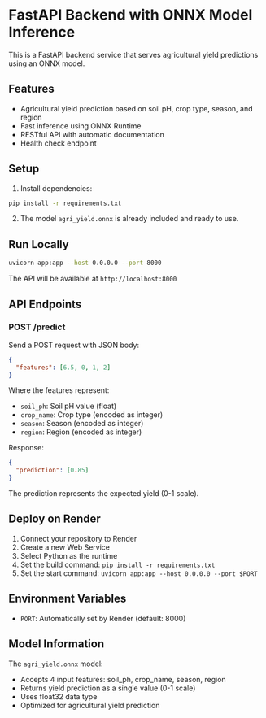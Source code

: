 # FastAPI Backend with ONNX Model Inference

This is a FastAPI backend service that serves agricultural yield predictions using an ONNX model.

## Features

- Agricultural yield prediction based on soil pH, crop type, season, and region
- Fast inference using ONNX Runtime
- RESTful API with automatic documentation
- Health check endpoint

## Setup

1. Install dependencies:
```bash
pip install -r requirements.txt
```

2. The model `agri_yield.onnx` is already included and ready to use.

## Run Locally

```bash
uvicorn app:app --host 0.0.0.0 --port 8000
```

The API will be available at `http://localhost:8000`

## API Endpoints

### POST /predict

Send a POST request with JSON body:
```json
{
  "features": [6.5, 0, 1, 2]
}
```

Where the features represent:
- `soil_ph`: Soil pH value (float)
- `crop_name`: Crop type (encoded as integer)
- `season`: Season (encoded as integer) 
- `region`: Region (encoded as integer)

Response:
```json
{
  "prediction": [0.85]
}
```

The prediction represents the expected yield (0-1 scale).

## Deploy on Render

1. Connect your repository to Render
2. Create a new Web Service
3. Select Python as the runtime
4. Set the build command: `pip install -r requirements.txt`
5. Set the start command: `uvicorn app:app --host 0.0.0.0 --port $PORT`

## Environment Variables

- `PORT`: Automatically set by Render (default: 8000)

## Model Information

The `agri_yield.onnx` model:
- Accepts 4 input features: soil_ph, crop_name, season, region
- Returns yield prediction as a single value (0-1 scale)
- Uses float32 data type
- Optimized for agricultural yield prediction

